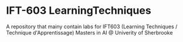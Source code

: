 # IFT-603 LearningTechniques
A repository that mainy contain labs for IFT603 (Learning Techniques / Technique d'Apprentissage) Masters in AI @ Univerity of Sherbrooke
